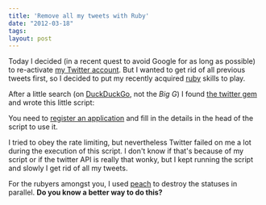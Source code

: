 ```yaml
---
title: 'Remove all my tweets with Ruby'
date: "2012-03-18"
tags: 
layout: post
---
```

Today I decided (in a recent quest to avoid Google for as long as possible) to re-activate [my Twitter account][0]. But I wanted to get rid of all previous tweets first, so I decided to put my recently acquired [ruby][1] skills to play.

After a little search (on [DuckDuckGo][2], not the *Big G*) I found [the twitter gem][3] and wrote this little script:

<script src="https://gist.github.com/2077413.js"> </script>

You need to [register an application][4] and fill in the details in the head of the script to use it.

I tried to obey the rate limiting, but nevertheless Twitter failed on me a lot during the execution of this script. I don't know if that's because of my script or if the twitter API is really that wonky, but I kept running the script and slowly I get rid of all my tweets.

For the rubyers amongst you, I used [peach][5] to destroy the statuses in parallel. **Do you know a better way to do this?**

[0]: http://twitter.com/carsten_r
[1]: http://www.ruby-lang.org/en/
[2]: http://ddg.gg/
[3]: http://twitter.rubyforge.org/
[4]: https://dev.twitter.com/apps/
[5]: http://peach.rubyforge.org/
